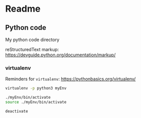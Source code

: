 # Readme

## Python code

My python code directory


reStructuredText markup: https://devguide.python.org/documentation/markup/

### virtualenv

Reminders for `virtualenv`: https://pythonbasics.org/virtualenv/ 

```bash
virtualenv -p python3 myEnv

./myEnv/bin/activate
source ./myEnv/bin/activate

deactivate
```

